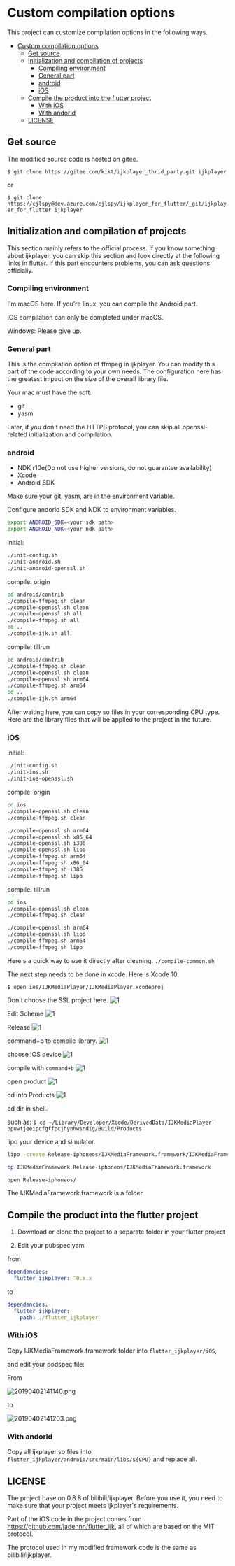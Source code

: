 # Custom compilation options

This project can customize compilation options in the following ways.

- [Custom compilation options](#custom-compilation-options)
  - [Get source](#get-source)
  - [Initialization and compilation of projects](#initialization-and-compilation-of-projects)
    - [Compiling environment](#compiling-environment)
    - [General part](#general-part)
    - [android](#android)
    - [iOS](#ios)
  - [Compile the product into the flutter project](#compile-the-product-into-the-flutter-project)
    - [With iOS](#with-ios)
    - [With andorid](#with-andorid)
  - [LICENSE](#license)

## Get source

The modified source code is hosted on gitee.

`$ git clone https://gitee.com/kikt/ijkplayer_thrid_party.git ijkplayer`

or

`$ git clone https://cjlspy@dev.azure.com/cjlspy/ijkplayer_for_flutter/_git/ijkplayer_for_flutter ijkplayer`

## Initialization and compilation of projects

This section mainly refers to the official process. If you know something about ijkplayer, you can skip this section and look directly at the following links in flutter.
If this part encounters problems, you can ask questions officially.

### Compiling environment

I'm macOS here. If you're linux, you can compile the Android part.

IOS compilation can only be completed under macOS.

Windows: Please give up.

### General part

This is the compilation option of ffmpeg in ijkplayer. You can modify this part of the code according to your own needs. The configuration here has the greatest impact on the size of the overall library file.

Your mac must have the soft:

- git
- yasm

Later, if you don't need the HTTPS protocol, you can skip all openssl-related initialization and compilation.

### android

- NDK r10e(Do not use higher versions, do not guarantee availability)
- Xcode
- Android SDK

Make sure your git, yasm, are in the environment variable.

Configure andorid SDK and NDK to environment variables.

```bash
export ANDROID_SDK=<your sdk path>
export ANDROID_NDK=<your ndk path>
```

initial:

```bash
./init-config.sh
./init-android.sh
./init-android-openssl.sh
```

compile: origin

```bash
cd android/contrib
./compile-ffmpeg.sh clean
./compile-openssl.sh clean
./compile-openssl.sh all
./compile-ffmpeg.sh all
cd ..
./compile-ijk.sh all
```

compile: tillrun

```bash
cd android/contrib
./compile-ffmpeg.sh clean
./compile-openssl.sh clean
./compile-openssl.sh arm64
./compile-ffmpeg.sh arm64
cd ..
./compile-ijk.sh arm64
```

After waiting here, you can copy so files in your corresponding CPU type. Here are the library files that will be applied to the project in the future.

### iOS

initial:

```bash
./init-config.sh
./init-ios.sh
./init-ios-openssl.sh
```

compile: origin

```bash
cd ios
./compile-openssl.sh clean
./compile-ffmpeg.sh clean

./compile-openssl.sh arm64
./compile-openssl.sh x86_64
./compile-openssl.sh i386
./compile-openssl.sh lipo
./compile-ffmpeg.sh arm64
./compile-ffmpeg.sh x86_64
./compile-ffmpeg.sh i386
./compile-ffmpeg.sh lipo
```

compile: tillrun

```bash
cd ios
./compile-openssl.sh clean
./compile-ffmpeg.sh clean

./compile-openssl.sh arm64
./compile-openssl.sh lipo
./compile-ffmpeg.sh arm64
./compile-ffmpeg.sh lipo
```

Here's a quick way to use it directly after cleaning.
`./compile-common.sh`

The next step needs to be done in xcode. Here is Xcode 10.

`$ open ios/IJKMediaPlayer/IJKMediaPlayer.xcodeproj`

Don't choose the SSL project here.
![1](https://raw.githubusercontent.com/CaiJingLong/asset_for_picgo/master/20190322205338.png)

Edit Scheme
![1](https://raw.githubusercontent.com/CaiJingLong/asset_for_picgo/master/20190322205412.png)

Release
![1](https://raw.githubusercontent.com/CaiJingLong/asset_for_picgo/master/20190322205454.png)

command+b to compile library.
![1](https://raw.githubusercontent.com/CaiJingLong/asset_for_picgo/master/20190322205548.png)

choose iOS device
![1](https://raw.githubusercontent.com/CaiJingLong/asset_for_picgo/master/20190322205634.png)

compile with `command+b`
![1](https://raw.githubusercontent.com/CaiJingLong/asset_for_picgo/master/20190322205727.png)

open product
![1](https://raw.githubusercontent.com/CaiJingLong/asset_for_picgo/master/20190322205727.png)

cd into Products
![1](https://raw.githubusercontent.com/CaiJingLong/asset_for_picgo/master/20190322205839.png)

cd dir in shell.

such as: `$ cd ~/Library/Developer/Xcode/DerivedData/IJKMediaPlayer-bpuwtjeeipcfgffpcjhynhwsndig/Build/Products`

lipo your device and simulator.

```bash
lipo -create Release-iphoneos/IJKMediaFramework.framework/IJKMediaFramework Release-iphonesimulator/IJKMediaFramework.framework/IJKMediaFramework -output IJKMediaFramework

cp IJKMediaFramework Release-iphoneos/IJKMediaFramework.framework

open Release-iphoneos/
```

The IJKMediaFramework.framework is a folder.

## Compile the product into the flutter project

1. Download or clone the project to a separate folder in your flutter project

2. Edit your pubspec.yaml

from

```yaml
dependencies:
  flutter_ijkplayer: ^0.x.x
```

to

```yaml
dependencies:
  flutter_ijkplayer:
    path: ./flutter_ijkplayer
```

### With iOS

Copy IJKMediaFramework.framework folder into `flutter_ijkplayer/iOS`,

and edit your podspec file:

From

![20190402141140.png](https://raw.githubusercontent.com/kikt-blog/image/master/img/20190402141140.png)

to

![20190402141203.png](https://raw.githubusercontent.com/kikt-blog/image/master/img/20190402141203.png)

### With andorid

Copy all ijkplayer so files into `flutter_ijkplayer/android/src/main/libs/${CPU}` and replace all.

## LICENSE

The project base on 0.8.8 of bilibili/ijkplayer. Before you use it, you need to make sure that your project meets ijkplayer's requirements.

Part of the iOS code in the project comes from https://github.com/jadennn/flutter_ijk, all of which are based on the MIT protocol.

The protocol used in my modified framework code is the same as bilibili/ijkplayer.